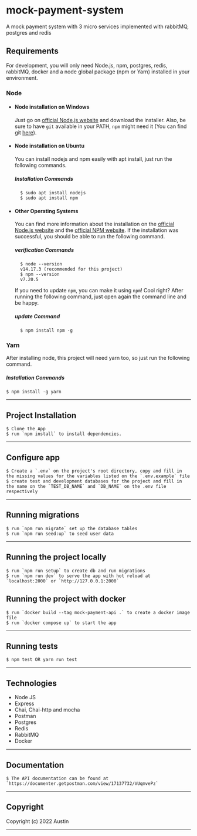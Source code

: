 # mock-payment-system
A mock payment system with 3 micro services implemented with rabbitMQ, postgres and redis

## Requirements

For development, you will only need Node.js, npm, postgres, redis, rabbitMQ, docker and a node global package (npm or Yarn) installed in your environment.

### Node

- #### Node installation on Windows

    Just go on [official Node.js website](https://nodejs.org/) and download the installer.
    Also, be sure to have `git` available in your PATH, `npm` might need it (You can find git [here](https://git-scm.com/)).

- #### Node installation on Ubuntu

    You can install nodejs and npm easily with apt install, just run the following commands.

    ##### Installation Commands

        $ sudo apt install nodejs
        $ sudo apt install npm

- #### Other Operating Systems

    You can find more information about the installation on the [official Node.js website](https://nodejs.org/) and the [official NPM website](https://npmjs.org/).
    If the installation was successful, you should be able to run the following command.

    ##### verification Commands

        $ node --version
        v14.17.3 (recommended for this project)
        $ npm --version
        v7.20.5
    If you need to update `npm`, you can make it using `npm`! Cool right? After running the following command, just open again the command line and be happy.

    ##### update Command

        $ npm install npm -g

### Yarn

After installing node, this project will need yarn too, so just run the following command.

##### Installation Commands

    $ npm install -g yarn

---

## Project Installation

    $ Clone the App
    $ run `npm install` to install dependencies.

---

## Configure app

    $ Create a `.env` on the project's root directory, copy and fill in the missing values for the variables listed on the `.env.example` file
    $ create test and development databases for the project and fill in the name on the `TEST_DB_NAME` and `DB_NAME` on the .env file respectively
---

## Running migrations

    $ run `npm run migrate` set up the database tables
    $ run `npm run seed:up` to seed user data

---

## Running the project locally

    $ run `npm run setup` to create db and run migrations
    $ run `npm run dev` to serve the app with hot reload at `localhost:2000` or `http://127.0.0.1:2000`

## Running the project with docker

    $ run `docker build --tag mock-payment-api .` to create a docker image file
    $ run `docker compose up` to start the app

---

## Running tests

    $ npm test OR yarn run test

---

## Technologies

- Node JS
- Express
- Chai, Chai-http and mocha
- Postman
- Postgres
- Redis
- RabbitMQ
- Docker

---

## Documentation

    $ The API documentation can be found at `https://documenter.getpostman.com/view/17137732/VUqmvePz`
    
---

## Copyright

Copyright (c) 2022 Austin

---